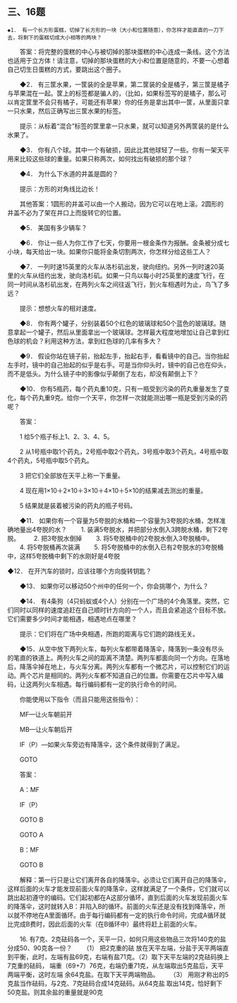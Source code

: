 ## 三、16题

    ◆1． 有一个长方形蛋糕，切掉了长方形的一块（大小和位置随意），你怎样才能直直的一刀下去，将剩下的蛋糕切成大小相等的两块？

　　答案：将完整的蛋糕的中心与被切掉的那块蛋糕的中心连成一条线。这个方法也适用于立方体！请注意，切掉的那块蛋糕的大小和位置是随意的，不要一心想着自己切生日蛋糕的方式，要跳出这个圈子。

　　◆2． 有三筐水果，一筐装的全是苹果，第二筐装的全是橘子，第三筐是橘子与苹果混在一起。筐上的标签都是骗人的，（比如，如果标签写的是橘子，那么可以肯定筐里不会只有橘子，可能还有苹果）你的任务是拿出其中一筐，从里面只拿一只水果，然后正确写出三筐水果的标签。

　　提示：从标着“混合”标签的筐里拿一只水果，就可以知道另外两筐装的是什么水果了。

　　◆3． 你有八个球。其中一个有破损，因此比其他球轻了一些。你有一架天平用来比较这些球的重量。如果只称两次，如何找出有破损的那个球？

　　◆4． 为什么下水道的井盖是圆的？

　　提示：方形的对角线比边长！

　　其他答案：1圆形的井盖可以由一个人搬动，因为它可以在地上滚。2圆形的井盖不必为了架在井口上而旋转它的位置。

　　◆5． 美国有多少辆车？

　　◆6． 你让一些人为你工作了七天，你要用一根金条作为报酬。金条被分成七小块，每天给出一块。如果你只能将金条切割两次，你怎样分给这些工人？

　　◆7． 一列时速15英里的火车从洛杉矶出发，驶向纽约。另外一列时速20英里的火车从纽约出发，驶向洛杉矶。如果一只鸟以每小时25英里的速度飞行，在同一时间从洛杉矶出发，在两列火车之间往返飞行，到火车相遇时为止，鸟飞了多远？

　　提示：想想火车的相对速度。

　　◆8． 你有两个罐子，分别装着50个红色的玻璃球和50个蓝色的玻璃球。随意拿起一个罐子，然后从里面拿出一个玻璃球。怎样最大程度地增加让自己拿到红色球的机会？利用这种方法，拿到红色球的几率有多大？

　　◆9． 假设你站在镜子前，抬起左手，抬起右手，看看镜中的自己。当你抬起左手时，镜中的自己抬起的似乎是右手。可是当你仰头时，镜中的自己也在仰头，而不是低头。为什么镜子中的影像似乎颠倒了左右，却没有颠倒上下？

　　◆10． 你有5瓶药，每个药丸重10克，只有一瓶受到污染的药丸重量发生了变化，每个药丸重9克。给你一个天平，你怎样一次就能测出哪一瓶是受到污染的药呢？

　　答案：

　　1 给5个瓶子标上1、2、3、4、5。

　　2 从1号瓶中取1个药丸，2号瓶中取2个药丸，3号瓶中取3个药丸，4号瓶中取4个药丸，5号瓶中取5个药丸。

　　3 把它们全部放在天平上称一下重量。

　　4 现在用1×10＋2×10＋3×10＋4×10＋5×10的结果减去测出的重量。

　　5 结果就是装着被污染的药丸的瓶子号码。

　　◆11． 如果你有一个容量为5夸脱的水桶和一个容量为3夸脱的水桶，怎样准确地量出4夸脱的水？
　　1. 装满5夸脱水，并把部分水倒入3跨脱水桶，剩下2夸脱。
　　2. 把3夸脱水倒掉
　　3. 将5夸脱桶中的2夸脱水倒入3夸脱桶中。
　　4. 将5夸脱桶再次装满
　　5. 将5夸脱桶中的水倒入已有2夸脱水的3夸脱桶中，这样5夸脱桶中剩下的水刚好是4夸脱

◆12． 在开汽车的锁时，应该往哪个方向旋转钥匙？

　　◆13． 如果你可以移动50个州中的任何一个，你会挑哪个，为什么？

　　◆14． 有4条狗（4只蚂蚁或4个人）分别在一个广场的4个角落里。突然，它们同时以同样的速度追赶在自己顺时针方向的一个人，而且会紧追这个目标不放。它们需要多少时间才能相遇，相遇地点在哪里？

　　提示：它们将在广场中央相遇，所跑的距离与它们跑的路线无关。

　　◆15．从空中放下两列火车，每列火车都带着降落伞，降落到一条没有尽头的笔直的铁道上。两列火车之间的距离不清楚。两列车都面向同一个方向。在落地后，降落伞掉在地上，与火车分离。两列火车都有一个微芯片，可以控制它们的运动。两个芯片是相同的。两列火车都不知道自己的位置。你需要在芯片中写入编码，让这两列火车相遇。每行编码都有一定的执行命令的时间。

　　你能使用以下指令（而且只能用这些指令）：

　　MF—让火车朝前开

　　MB—让火车朝后开

　　IF（P）—如果火车旁边有降落伞，这个条件就得到了满足。

　　GOTO

　　答案：

　　A：MF

　　IF（P）

　　GOTO B

　　GOTO A

　　B：MF

　　GOTO B

　　解释：第一行只是让它们离开各自的降落伞。必须让它们离开自己的降落伞，这样后面的火车才能发现前面火车的降落伞，这样就满足了一个条件，它们就可以跳出起初遵守的编码。它们起初都在A这部分循环，直到后面的火车发现前面火车的降落伞，这时就转入B：并陷入B的循环。前面的火车还是没有找到降落伞，所以就不停地在A里面循环。由于每行编码都有一定的执行命令时间，完成A循环就比完成B费时，因此后面的火车（在B循环中）最终将赶上前面的火车。

　　16. 有7克、2克砝码各一个，天平一只，如何只用这些物品三次将140克的盐分成50、90克各一份？
　　（1） 把2克重的砝 放在天平左端，分盐于天平两端直到平衡，此时，左端有盐69克，右端有盐71克。（2）取下天平左端的2克砝码换上7克重的砝码， 端重（69+7）76克，右端仍重71克，从左端取出5克盐后，天平两端平衡，这时左端 余64克盐。在取下天平两端物品。
　　（3） 用刚才称出的5克盐当作砝码，与2克、7克砝码合成14克砝码。从64克盐 取出14克，恰好剩下50克盐。则其余盐的重量就是90克

